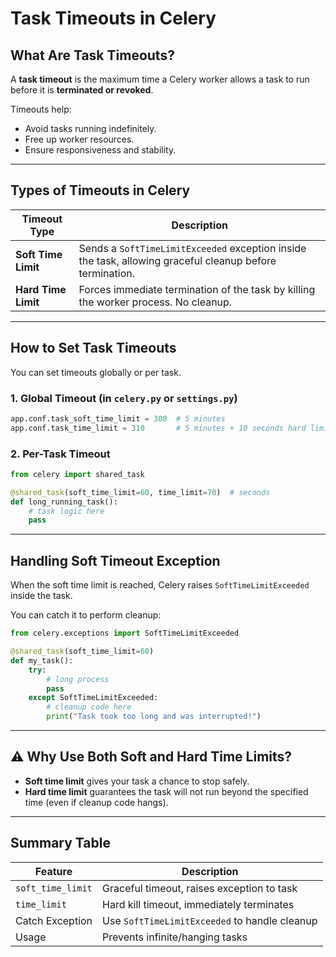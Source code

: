 # Task Timeouts in Celery

## What Are Task Timeouts?

A **task timeout** is the maximum time a Celery worker allows a task to run before it is **terminated or revoked**.

Timeouts help:

* Avoid tasks running indefinitely.
* Free up worker resources.
* Ensure responsiveness and stability.

---

## Types of Timeouts in Celery

| Timeout Type        | Description                                                                                              |
| ------------------- | -------------------------------------------------------------------------------------------------------- |
| **Soft Time Limit** | Sends a `SoftTimeLimitExceeded` exception inside the task, allowing graceful cleanup before termination. |
| **Hard Time Limit** | Forces immediate termination of the task by killing the worker process. No cleanup.                      |

---

## How to Set Task Timeouts

You can set timeouts globally or per task.

### 1. Global Timeout (in `celery.py` or `settings.py`)

```python
app.conf.task_soft_time_limit = 300  # 5 minutes
app.conf.task_time_limit = 310       # 5 minutes + 10 seconds hard limit
```

### 2. Per-Task Timeout

```python
from celery import shared_task

@shared_task(soft_time_limit=60, time_limit=70)  # seconds
def long_running_task():
    # task logic here
    pass
```

---

## Handling Soft Timeout Exception

When the soft time limit is reached, Celery raises `SoftTimeLimitExceeded` inside the task.

You can catch it to perform cleanup:

```python
from celery.exceptions import SoftTimeLimitExceeded

@shared_task(soft_time_limit=60)
def my_task():
    try:
        # long process
        pass
    except SoftTimeLimitExceeded:
        # cleanup code here
        print("Task took too long and was interrupted!")
```

---

## ⚠ Why Use Both Soft and Hard Time Limits?

* **Soft time limit** gives your task a chance to stop safely.
* **Hard time limit** guarantees the task will not run beyond the specified time (even if cleanup code hangs).

---

## Summary Table

| Feature           | Description                                   |
| ----------------- | --------------------------------------------- |
| `soft_time_limit` | Graceful timeout, raises exception to task    |
| `time_limit`      | Hard kill timeout, immediately terminates     |
| Catch Exception   | Use `SoftTimeLimitExceeded` to handle cleanup |
| Usage             | Prevents infinite/hanging tasks               |
